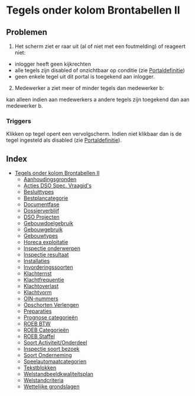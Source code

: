# Tegels onder kolom Brontabellen II

## Problemen

1) Het scherm ziet er raar uit (al of niet met een foutmelding) of reageert niet:

* inlogger heeft geen kijkrechten
* alle tegels zijn disabled of onzichtbaar op conditie (zie [Portaldefinitie](/docs/instellen_inrichten/portaldefinitie.md))
* geen enkele tegel uit dit portal is toegekend aan inlogger.

2) Medewerker a ziet meer of minder tegels dan medewerker b:

kan alleen indien aan medewerkers a andere tegels zijn toegekend dan aan medewerker b.

### Triggers

Klikken op tegel opent een vervolgscherm. Indien niet klikbaar dan is de tegel ingesteld als disabled (zie [Portaldefinitie](/docs/instellen_inrichten/portaldefinitie.md)).

## Index

* [Tegels onder kolom Brontabellen II](/docs/probleemoplossing/portalen_en_moduleschermen/beheerportaal/tegels_onder_kolom_brontabellen.md)
  * [Aanhoudingsgronden](/docs/probleemoplossing/portalen_en_moduleschermen/beheerportaal/tegels_onder_kolom_brontabellen_ii/aanhoudingsgronden.md)
  * [Acties DSO Spec. Vraagid&#039;s](/docs/probleemoplossing/portalen_en_moduleschermen/beheerportaal/tegels_onder_kolom_brontabellen_ii/acties_dso_spec_vraagid.md)
  * [Besluittypes](/docs/probleemoplossing/portalen_en_moduleschermen/beheerportaal/tegels_onder_kolom_brontabellen_ii/besluittypes.md)
  * [Bestplancategorie](/docs/probleemoplossing/portalen_en_moduleschermen/beheerportaal/tegels_onder_kolom_brontabellen_ii/bestemmingsplan_categorie.md)
  * [Documentfase](/docs/probleemoplossing/portalen_en_moduleschermen/beheerportaal/tegels_onder_kolom_brontabellen_ii/documentfase.md)
  * [Dossierverblijf](/docs/probleemoplossing/portalen_en_moduleschermen/beheerportaal/tegels_onder_kolom_brontabellen_ii/dossierverblijf.md)
  * [DSO Projecten](/docs/probleemoplossing/portalen_en_moduleschermen/beheerportaal/tegels_onder_kolom_brontabellen_ii/dso_projecten.md)
  * [Gebouwdoelgebruik](/docs/probleemoplossing/portalen_en_moduleschermen/beheerportaal/tegels_onder_kolom_brontabellen_ii/gebouwdoelgebruik.md)
  * [Gebouwgebruik](/docs/probleemoplossing/portalen_en_moduleschermen/beheerportaal/tegels_onder_kolom_brontabellen_ii/gebouwgebruik.md)
  * [Gebouwtypes](/docs/probleemoplossing/portalen_en_moduleschermen/beheerportaal/tegels_onder_kolom_brontabellen_ii/gebouwtypes.md)
  * [Horeca exploitatie](/docs/probleemoplossing/portalen_en_moduleschermen/beheerportaal/tegels_onder_kolom_brontabellen_ii/horeca_exploitatie.md)
  * [Inspectie onderwerpen](/docs/probleemoplossing/portalen_en_moduleschermen/beheerportaal/tegels_onder_kolom_brontabellen_ii/inspectie_onderwerpen.md)
  * [Inspectie resultaat](/docs/probleemoplossing/portalen_en_moduleschermen/beheerportaal/tegels_onder_kolom_brontabellen_ii/inspectie_resultaat.md)
  * [Installaties](/docs/probleemoplossing/portalen_en_moduleschermen/beheerportaal/tegels_onder_kolom_brontabellen_ii/installaties.md)
  * [Invorderingssoorten](/docs/probleemoplossing/portalen_en_moduleschermen/beheerportaal/tegels_onder_kolom_brontabellen_ii/invorderingssoorten.md)
  * [Klachternst](/docs/probleemoplossing/portalen_en_moduleschermen/beheerportaal/tegels_onder_kolom_brontabellen_ii/klacht_ernst.md)
  * [Klachtfrequentie](/docs/probleemoplossing/portalen_en_moduleschermen/beheerportaal/tegels_onder_kolom_brontabellen_ii/klacht_frequentie.md)
  * [Klachtoverlast](/docs/probleemoplossing/portalen_en_moduleschermen/beheerportaal/tegels_onder_kolom_brontabellen_ii/klacht_overlast.md)
  * [Klachtvorm](/docs/probleemoplossing/portalen_en_moduleschermen/beheerportaal/tegels_onder_kolom_brontabellen_ii/klacht_vorm.md)
  * [OIN-nummers](/docs/probleemoplossing/portalen_en_moduleschermen/beheerportaal/tegels_onder_kolom_brontabellen_ii/oin-nummers.md)
  * [Opschorten Verlengen](/docs/probleemoplossing/portalen_en_moduleschermen/beheerportaal/tegels_onder_kolom_brontabellen_ii/opschorten_verlengen.md)
  * [Preparaties](/docs/probleemoplossing/portalen_en_moduleschermen/beheerportaal/tegels_onder_kolom_brontabellen_ii/preparaties.md)
  * [Prognose categorieën](/docs/probleemoplossing/portalen_en_moduleschermen/beheerportaal/tegels_onder_kolom_brontabellen_ii/prognose_categorie.md)
  * [ROEB BTW](/docs/probleemoplossing/portalen_en_moduleschermen/beheerportaal/tegels_onder_kolom_brontabellen_ii/roeb_btw.md)
  * [ROEB Categorieën](/docs/probleemoplossing/portalen_en_moduleschermen/beheerportaal/tegels_onder_kolom_brontabellen_ii/roeb_categoerieen.md)
  * [ROEB Staffel](/docs/probleemoplossing/portalen_en_moduleschermen/beheerportaal/tegels_onder_kolom_brontabellen_ii/roeb_staffel.md)
  * [Soort Activiteit/Onderdeel](/docs/probleemoplossing/portalen_en_moduleschermen/beheerportaal/tegels_onder_kolom_brontabellen_ii/soort_activiteit_onderdeel.md)
  * [Inspectie soort bezoek](/docs/probleemoplossing/portalen_en_moduleschermen/beheerportaal/tegels_onder_kolom_brontabellen_ii/soort_bezoek.md)
  * [Soort Onderneming](/docs/probleemoplossing/portalen_en_moduleschermen/beheerportaal/tegels_onder_kolom_brontabellen_ii/soort_onderneming.md)
  * [Speelautomaatcategorien](/docs/probleemoplossing/portalen_en_moduleschermen/beheerportaal/tegels_onder_kolom_brontabellen_ii/speelautomaatcategorien.md)
  * [Tekstblokken](/docs/probleemoplossing/portalen_en_moduleschermen/beheerportaal/tegels_onder_kolom_brontabellen_ii/tekstblokken.md)
  * [Welstandbeeldkwaliteitsplan](/docs/probleemoplossing/portalen_en_moduleschermen/beheerportaal/tegels_onder_kolom_brontabellen_ii/welstandbeeldkwaliteitsplan.md)
  * [Welstandcriteria](/docs/probleemoplossing/portalen_en_moduleschermen/beheerportaal/tegels_onder_kolom_brontabellen_ii/welstandcriteria.md)
  * [Wettelijke grondslagen](/docs/probleemoplossing/portalen_en_moduleschermen/beheerportaal/tegels_onder_kolom_brontabellen_ii/wettelijke_grondslagen.md)

